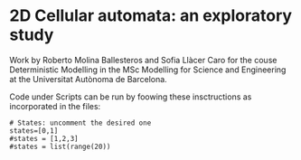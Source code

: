 # 2D Cellular automata: an exploratory study

Work by Roberto Molina Ballesteros and Sofia Llàcer Caro for the couse Deterministic Modelling in the MSc Modelling for Science and Engineering at the Universitat Autònoma de Barcelona.

Code under Scripts can be run by foowing these insctructions as incorporated in the files:
```
# States: uncomment the desired one
states=[0,1]
#states = [1,2,3]
#states = list(range(20))

```
